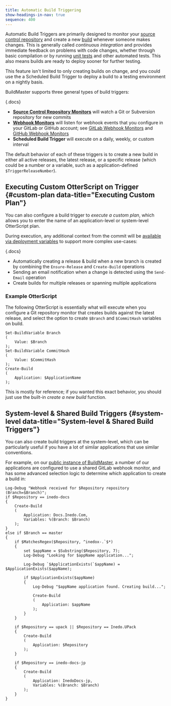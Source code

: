 ```yaml
---
title: Automatic Build Triggering
show-headings-in-nav: true
sequence: 400
---
```


Automatic Build Triggers are primarily designed to monitor your [source control repository](/docs/buildmaster/builds/continuous-integration/source-control) and create a new [build](/docs/buildmaster/builds/overview) whenever someone makes changes. This is generally called *continuous integration* and provides immediate feedback on problems with code changes, whether through basic compilation or by running [unit tests](/docs/buildmaster/builds/tests/unit-tests) and other automated tests. This also means builds are ready to deploy sooner for further testing.

This feature isn't limited to only creating builds on change, and you could use the a Scheduled Build Trigger to deploy a build to a testing environment on a nightly basis.

BuildMaster supports three general types of build triggers:

{.docs}
 * **[Source Control Repository Monitors](/docs/buildmaster/builds/continuous-integration/build-triggers-and-monitors/repository-monitors)**  will watch a Git or Subversion repository for new commits
 * **[Webhook Monitors](/docs/buildmaster/builds/continuous-integration/build-triggers-and-monitors/repository-hooks)** will listen for webhook events that you configure in your GitLab or GitHub account; see [GitLab Webhook Monitors](https://github.com/Inedo/inedox-git/wiki/configuring-gitlab-hooks) and [GitHub Webhook Monitors](https://github.com/Inedo/inedox-git/wiki/configuring-github-hooks)
 * **Scheduled Build Trigger** will execute on a daily, weekly, or custom interval

The default behavior of each of these triggers is to create a new build in either all active releases, the latest release, or a specific release (which could be a number or a variable, such as a application-defined `$TriggerReleaseNumber`). 

##  Executing Custom OtterScript on Trigger {#custom-plan data-title="Executing Custom Plan"}
You can also configure a build trigger to *execute a custom plan*, which allows you to enter the name of an application-level or system-level OtterScript plan.

During execution, any additional context from the commit will be  [available via deployment variables](/docs/buildmaster/builds/continuous-integration/build-triggers-and-monitors/repository-monitors#variables)  to support more complex use-cases:

{.docs}
-   Automatically creating a release & build when a new branch is created by combining the  `Ensure-Release`  and  `Create-Build`  operations
-   Sending an email notification when a change is detected using the  `Send-Email`  operation
-   Create builds for multiple releases or spanning multiple applications

### Example OtterScript 
The following OtterScript is essentially what will execute when you configure a Git repository monitor that creates builds against the latest release, and select the option to create `$Branch` and `$CommitHash` variables on build.
 
```
Set-BuildVariable Branch
(
    Value: $Branch
);
Set-BuildVariable CommitHash
(
    Value: $CommitHash
);
Create-Build
(
    Application: $ApplicationName
);
```

This is mostly for reference; if you wanted this exact behavior, you should just use the built-in *create a new build* function.

##  System-level & Shared Build Triggers {#system-level data-title="System-level & Shared Build Triggers"}

You can also create build triggers at the system-level, which can be particularly useful if you have a lot of similar applications that use similar conventions.

For example, on our [public instance of BuildMaster](https://buildmaster.inedo.com/), a number of our applications are configured to use a shared GitLab webhook monitor, and has some advanced selection logic to determine which application to create a build in: 

````
Log-Debug "Webhook received for $Repository repository (Branch=$Branch)";
if $Repository == inedo-docs
{
    Create-Build
    (
        Application: Docs.Inedo.Com,
        Variables: %(Branch: $Branch)
    );
}
else if $Branch == master
{
    if $MatchesRegex($Repository, ^inedox-.`$*)
    {
        set $appName = $Substring($Repository, 7);
        Log-Debug "Looking for $appName application...";
    
        Log-Debug `$ApplicationExists(`$appName) = $ApplicationExists($appName);
    
        if $ApplicationExists($appName)
        {
            Log-Debug "$appName application found. Creating build...";
        
            Create-Build
            (
                Application: $appName
            );
        }
    }
    
    if $Repository == upack || $Repository == Inedo.UPack
    {
        Create-Build
        (
            Application: $Repository
        );
    }
    
    if $Repository == inedo-docs-jp
    {
        Create-Build
        (
            Application: InedoDocs-jp,
            Variables: %(Branch: $Branch)
        );
    }
}
````
